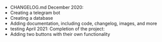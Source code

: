 - CHANGELOG.md
December 2020:
- Creating a telegram bot
- Creating a database
- Adding documentation, including code, changelog, images, and more
- testing
April 2021:
Completion of the project:
- Adding two buttons with their own functionality
